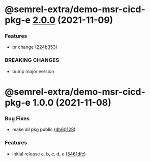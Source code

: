 # @semrel-extra/demo-msr-cicd-pkg-e [2.0.0](https://github.com/semrel-extra/demo-msr-cicd/compare/@semrel-extra/demo-msr-cicd-pkg-e@1.0.0...@semrel-extra/demo-msr-cicd-pkg-e@2.0.0) (2021-11-09)


### Features

* br change ([224b353](https://github.com/semrel-extra/demo-msr-cicd/commit/224b353c02788f60e6a6a2ce1268b583b11e0f4a))


### BREAKING CHANGES

* bump major version

# @semrel-extra/demo-msr-cicd-pkg-e 1.0.0 (2021-11-08)


### Bug Fixes

* make all pkg public ([db60128](https://github.com/semrel-extra/demo-msr-cicd/commit/db60128fbaebf618d20b70e2546ebd2e78015f54))


### Features

* initial release a, b, c, d, e ([3461dfc](https://github.com/semrel-extra/demo-msr-cicd/commit/3461dfc18e6a6cd904da44b367d558233a0caeb1))
